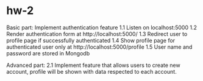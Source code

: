 # hw-2
Basic part: Implement authentication feature
    1.1 Listen on localhost:5000
    1.2 Render authentication form at http://localhost:5000/
    1.3 Redirect user to profile page if successfully authenticated
    1.4 Show profile page for authenticated user only at http://localhost:5000/profile
    1.5 User name and password are stored in Mongodb

Advanced part:
    2.1 Implement feature that allows users to create new account, profile will be shown with data respected to each account.
